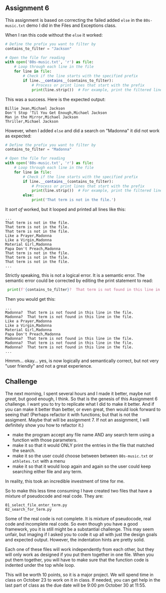 ## Assignment 6

This assignment is based on correcting the failed added ```else``` in the `80s-music.txt` demo I did in the Files and Exceptions class.

When I ran this code without the `else` it worked:

```python
# Define the prefix you want to filter by
contains_to_filter = "Jackson"

# Open the file for reading
with open('80s-music.txt', 'r') as file:
    # Loop through each line in the file
    for line in file:
        # Check if the line starts with the specified prefix
        if line.__contains__(contains_to_filter):
            # Process or print lines that start with the prefix
            print(line.strip())  # For example, print the filtered line after stripping whitespace
```

This was a success. Here is the expected output:

```
Billie Jean,Michael Jackson
Don't Stop 'Til You Get Enough,Michael Jackson
Man in the Mirror,Michael Jackson
Thriller,Michael Jackson
```

However, when I added `else` and did a search on "Madonna" it did not work as expected:

```python
# Define the prefix you want to filter by
contains_to_filter = "Madonna"

# Open the file for reading
with open('80s-music.txt', 'r') as file:
    # Loop through each line in the file
    for line in file:
        # Check if the line starts with the specified prefix
        if line.__contains__(contains_to_filter):
            # Process or print lines that start with the prefix
            print(line.strip())  # For example, print the filtered line after stripping whitespace
        else:
            print('That term is not in the file.')
```

It *sort of* worked, but it looped and printed all lines like this:

```
...
That term is not in the file.
That term is not in the file.
That term is not in the file.
Like a Prayer,Madonna
Like a Virgin,Madonna
Material Girl,Madonna
Papa Don't Preach,Madonna
That term is not in the file.
That term is not in the file.
That term is not in the file.
...
```
Strictly speaking, this is not a logical error. It is a semantic error. The semantic error could be corrected by editing the print statement to read:

```python
 print(f'{contains_to_filter}?  That term is not found in this line in the file.')
```

Then you would get this:

```
...
Madonna?  That term is not found in this line in the file.
Madonna?  That term is not found in this line in the file.
Like a Prayer,Madonna
Like a Virgin,Madonna
Material Girl,Madonna
Papa Don't Preach,Madonna
Madonna?  That term is not found in this line in the file.
Madonna?  That term is not found in this line in the file.
Madonna?  That term is not found in this line in the file.
...
```
Hmmm... okay... yes, is now logically and semantically correct, but not very "user friendly" and not a great experience.

## Challenge

The next morning, I spent several hours and I made it better, maybe not *great*, but good enough, I think. So that is the genesis of this Assignment 6 challenge. I want you to try to replicate what I did to make it better. And if you can make it better than better, or even great, then would look forward to seeing that! (Perhaps refactor it with functions; but that is not the assigment. Maybe that will be assignment 7. If not an assignment, I will definitely show you how to refactor it.)

* make the program accept any file name AND any search term using a function with those parameters.
* make it so that it would ONLY print the entries in the file that matched the search.
* make it so the user could choose between between `80s-music.txt` or `athletes.txt` with a menu
* make it so that it would loop again and again so the user could keep searching either file and any term.

In reality, this took an incredible investment of time for me. 

So to make this less time consuming I have created two files that have a mixture of pseudocode and real code. They are:

```
01_select_file_enter_term.py
02_search_for_term.py
```

Some of the real code is not complete. It is mixture of pseudocode, real code and incomplete real code. So even though you have a good framework, you it is still might be a substantial challenge. This may seem unfair, but imaging if I asked you to code it up all with just the design goals and expected output. However, the indentation hints are pretty solid.

Each one of these files will work independently from each other, but they will only work as designed if you put them together in one file. When you put them together, you will have to make sure that the function code is indented under the top while loop.

This will be worth 10 points, so it is a major project. We will spend time in class on October 23 to work on it in class. If needed, you can get help in the last part of class as the due date will be 9:00 pm October 30 at 11:55.

